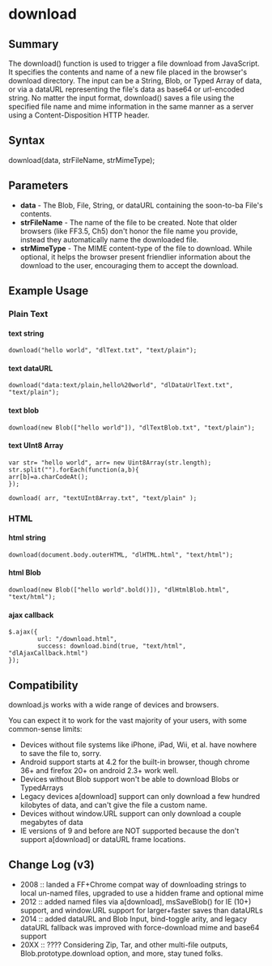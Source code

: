 download
========

Summary
---------
The download() function is used to trigger a file download from JavaScript. It specifies the contents and name of a new file placed in the browser's download directory. The input can be a String, Blob, or Typed Array of data, or via a dataURL representing the file's data as base64 or url-encoded string. No matter the input format, download() saves a file using the specified file name and mime information in the same manner as a server using a Content-Disposition HTTP header.

Syntax
---------
download(data, strFileName, strMimeType);

Parameters
---------
* **data** - The Blob, File, String, or dataURL containing the soon-to-ba File's contents.
* **strFileName** - The name of the file to be created. Note that older browsers (like FF3.5, Ch5) don't honor the file name you provide, instead they automatically name the downloaded file.
* **strMimeType** - The MIME content-type of the file to download. While optional, it helps the browser present friendlier information about the download to the user, encouraging them to accept the download.



Example Usage
---------


### Plain Text
#### text string
    download("hello world", "dlText.txt", "text/plain");

#### text dataURL
    download("data:text/plain,hello%20world", "dlDataUrlText.txt", "text/plain");

#### text blob
    download(new Blob(["hello world"]), "dlTextBlob.txt", "text/plain");

#### text UInt8 Array
    var str= "hello world",	arr= new Uint8Array(str.length);
    str.split("").forEach(function(a,b){
   	arr[b]=a.charCodeAt();
    });

    download( arr, "textUInt8Array.txt", "text/plain" );

### HTML
#### html string
    download(document.body.outerHTML, "dlHTML.html", "text/html");

#### html Blob
    download(new Blob(["hello world".bold()]), "dlHtmlBlob.html", "text/html");

#### ajax callback
    $.ajax({
    		url: "/download.html", 
    		success: download.bind(true, "text/html", "dlAjaxCallback.html")
    });



Compatibility
---------
download.js works with a wide range of devices and browsers.

You can expect it to work for the vast majority of your users, with some common-sense limits:

* Devices without file systems like iPhone, iPad, Wii, et al. have nowhere to save the file to, sorry.
* Android support starts at 4.2 for the built-in browser, though chrome 36+ and firefox 20+ on android 2.3+ work well.
* Devices without Blob support won't be able to download Blobs or TypedArrays
* Legacy devices a[download] support can only download a few hundred kilobytes of data, and can't give the file a custom name.
* Devices without window.URL support can only download a couple megabytes of data
* IE versions of 9 and before are NOT supported because the don't support a[download] or dataURL frame locations.


Change Log (v3)
---------
* 2008 :: landed a FF+Chrome compat way of downloading strings to local un-named files, upgraded to use a hidden frame and optional mime
* 2012 :: added named files via a[download], msSaveBlob() for IE (10+) support, and window.URL support for larger+faster saves than dataURLs
* 2014 :: added dataURL and Blob Input, bind-toggle arity, and legacy dataURL fallback was improved with force-download mime and base64 support
* 20XX :: ???? Considering Zip, Tar, and other multi-file outputs, Blob.prototype.download option, and more, stay tuned folks.
